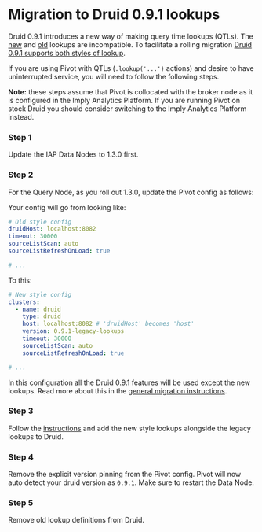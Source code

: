 # Migration to Druid 0.9.1 lookups

Druid 0.9.1 introduces a new way of making query time lookups (QTLs).
The [new](http://druid.io/docs/0.9.1-rc4/development/extensions-core/lookups-cached-global.html) and [old](http://druid.io/docs/0.9.1-rc4/development/extensions-core/namespaced-lookup.html) lookups are incompatible.
To facilitate a rolling migration [Druid 0.9.1 supports both styles of lookup](https://github.com/druid-io/druid/issues/2999).

If you are using Pivot with QTLs (`.lookup('...')` actions) and desire to have uninterrupted service,
you will need to follow the following steps.

**Note:** these steps assume that Pivot is collocated with the broker node as it is configured in the Imply Analytics Platform.
If you are running Pivot on stock Druid you should consider switching to the Imply Analytics Platform instead.

### Step 1

Update the IAP Data Nodes to 1.3.0 first.

### Step 2

For the Query Node, as you roll out 1.3.0, update the Pivot config as follows:

Your config will go from looking like:

```yaml
# Old style config
druidHost: localhost:8082
timeout: 30000
sourceListScan: auto
sourceListRefreshOnLoad: true

# ...
```

To this:

```yaml
# New style config
clusters:
  - name: druid
    type: druid
    host: localhost:8082 # 'druidHost' becomes 'host'
    version: 0.9.1-legacy-lookups
    timeout: 30000
    sourceListScan: auto
    sourceListRefreshOnLoad: true

# ...
```
In this configuration all the Druid 0.9.1 features will be used except the new lookups.
Read more about this in the [general migration instructions](./pivot-0.9.x-migration.md).

### Step 3

Follow the [instructions](http://druid.io/docs/0.9.1-rc4/development/extensions-core/namespaced-lookup.html#transitioning-to-lookups-cached-global) and add the new style lookups alongside the legacy lookups to Druid.

### Step 4

Remove the explicit version pinning from the Pivot config.
Pivot will now auto detect your druid version as `0.9.1`.
Make sure to restart the Data Node.

### Step 5

Remove old lookup definitions from Druid.

